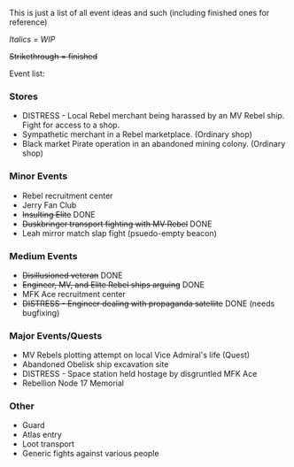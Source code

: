 This is just a list of all event ideas and such (including finished ones for reference)

*Italics = WIP*

~~Strikethrough = finished~~

Event list:

### Stores

* DISTRESS - Local Rebel merchant being harassed by an MV Rebel ship. Fight for access to a shop.
* Sympathetic merchant in a Rebel marketplace. (Ordinary shop)
* Black market Pirate operation in an abandoned mining colony. (Ordinary shop)

### Minor Events

* Rebel recruitment center 
* Jerry Fan Club 
* ~~Insulting Elite~~ DONE
* ~~Duskbringer transport fighting with MV Rebel~~ DONE 
* Leah mirror match slap fight (psuedo-empty beacon)

### Medium Events

* ~~Disillusioned veteran~~ DONE
* ~~Engineer, MV, and Elite Rebel ships arguing~~ DONE
* MFK Ace recruitment center 
* ~~DISTRESS - Engineer dealing with propaganda satellite~~ DONE (needs bugfixing)

### Major Events/Quests

* MV Rebels plotting attempt on local Vice Admiral's life (Quest)
* Abandoned Obelisk ship excavation site
* DISTRESS - Space station held hostage by disgruntled MFK Ace
* Rebellion Node 17 Memorial

### Other 

* Guard
* Atlas entry
* Loot transport
* Generic fights against various people